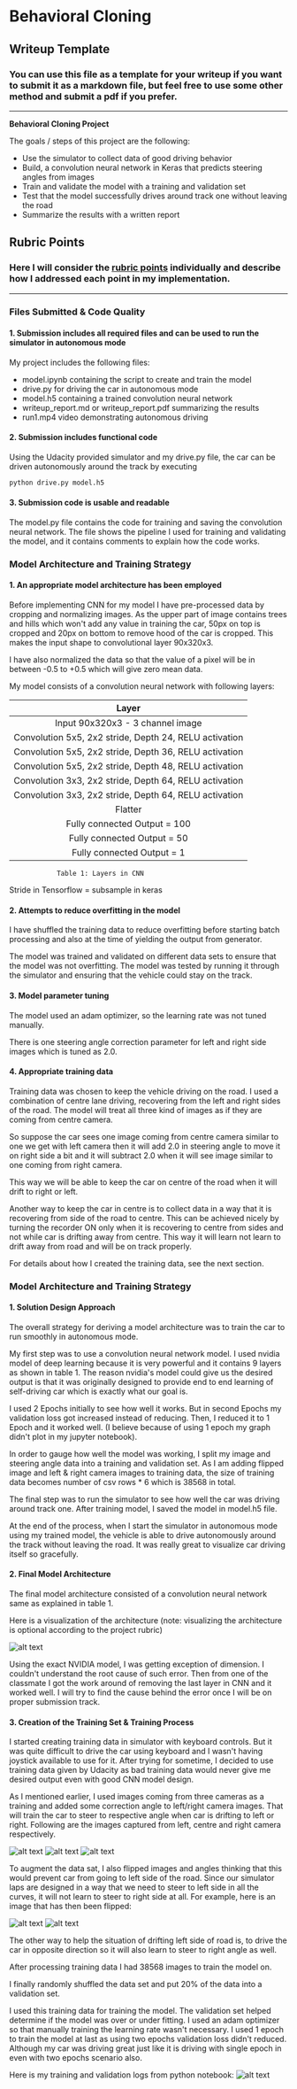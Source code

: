 # **Behavioral Cloning** 

## Writeup Template

### You can use this file as a template for your writeup if you want to submit it as a markdown file, but feel free to use some other method and submit a pdf if you prefer.

---

**Behavioral Cloning Project**

The goals / steps of this project are the following:
* Use the simulator to collect data of good driving behavior
* Build, a convolution neural network in Keras that predicts steering angles from images
* Train and validate the model with a training and validation set
* Test that the model successfully drives around track one without leaving the road
* Summarize the results with a written report


[//]: # (Image References)

[image1]: examples/model.JPG "Model Visualization (NVIDIA model)"
[image2]: examples/03-left-camera.jpg "Left Camera Image"
[image3]: examples/04-center-camera.jpg "Centre Camera Image"
[image4]: examples/05-right-camera.jpg "Right Camera Image"
[image5]: examples/01-nonflip.jpg "Non Flipped Image"
[image6]: examples/02-flipped.jpg "Flipped Image"
[image7]: examples/06-training.JPG "Keras Training Result"

## Rubric Points
### Here I will consider the [rubric points](https://review.udacity.com/#!/rubrics/432/view) individually and describe how I addressed each point in my implementation.  

---
### Files Submitted & Code Quality

#### 1. Submission includes all required files and can be used to run the simulator in autonomous mode

My project includes the following files:
* model.ipynb containing the script to create and train the model
* drive.py for driving the car in autonomous mode
* model.h5 containing a trained convolution neural network 
* writeup_report.md or writeup_report.pdf summarizing the results
* run1.mp4 video demonstrating autonomous driving

#### 2. Submission includes functional code
Using the Udacity provided simulator and my drive.py file, the car can be driven autonomously around the track by executing 
```sh
python drive.py model.h5
```

#### 3. Submission code is usable and readable

The model.py file contains the code for training and saving the convolution neural network. The file shows the pipeline I used for training and validating the model, and it contains comments to explain how the code works.

### Model Architecture and Training Strategy

#### 1. An appropriate model architecture has been employed

Before implementing CNN for my model I have pre-processed data by cropping and normalizing images. As the upper part of image contains trees and hills which won't add any  value in training the car, 50px on top is cropped and 20px on bottom to remove hood of the car is cropped. This makes the input shape to convolutional layer 90x320x3.

I have also normalized the data so that the value of a pixel will be in between -0.5 to +0.5 which will give zero mean data.

My model consists of a convolution neural network with following layers:

| Layer         											|
|:---------------------------------------------------------:|
| Input 90x320x3 - 3 channel image  					 	|
| Convolution 5x5, 2x2 stride, Depth 24, RELU activation 	| 
| Convolution 5x5, 2x2 stride, Depth 36, RELU activation 	|
| Convolution 5x5, 2x2 stride, Depth 48, RELU activation 	|
| Convolution 3x3, 2x2 stride, Depth 64, RELU activation 	|
| Convolution 3x3, 2x2 stride, Depth 64, RELU activation 	|
| Flatter												 	|
| Fully connected 	Output = 100			         	 	|
| Fully connected	Output = 50	        				 	|
| Fully connected	Output = 1	        				 	|
				Table 1: Layers in CNN
Stride in Tensorflow = subsample in keras

#### 2. Attempts to reduce overfitting in the model

I have shuffled the training data to reduce overfitting before starting batch processing and also at the time of yielding the output from generator.

The model was trained and validated on different data sets to ensure that the model was not overfitting. The model was tested by running it through the simulator and ensuring that the vehicle could stay on the track.

#### 3. Model parameter tuning

The model used an adam optimizer, so the learning rate was not tuned manually.

There is one steering angle correction parameter for left and right side images which is tuned as 2.0.

#### 4. Appropriate training data

Training data was chosen to keep the vehicle driving on the road. I used a combination of centre lane driving, recovering from the left and right sides of the road. The model will treat all three kind of images as if they are coming from centre camera.

So suppose the car sees one image coming from centre camera similar to one we get with left camera then it will add 2.0 in steering angle to move it on right side a bit and it will subtract 2.0 when it will see image similar to one coming from right camera.

This way we will be able to keep the car on centre of the road when it will drift to right or left.

Another way to keep the car in centre is to collect data in a way that it is recovering from side of the road to centre. This can be achieved nicely by turning the recorder ON only when it is recovering to centre from sides and not while car is drifting away from centre. This way it will learn not learn to drift away from road and will be on track properly.

For details about how I created the training data, see the next section.

### Model Architecture and Training Strategy

#### 1. Solution Design Approach

The overall strategy for deriving a model architecture was to train the car to run smoothly in autonomous mode.

My first step was to use a convolution neural network model. I used nvidia model of deep learning because it is very powerful and it contains 9 layers as shown in table 1. The reason nvidia's model could give us the desired output is that it was originally designed to provide end to end learning of self-driving car which is exactly what our goal is.

I used 2 Epochs initially to see how well it works. But in second Epochs my validation loss got increased instead of reducing. Then, I reduced it to 1 Epoch and it worked well.
(I believe because of using 1 epoch my graph didn't plot in my jupyter notebook).

In order to gauge how well the model was working, I split my image and steering angle data into a training and validation set.
As I am adding flipped image and left & right camera images to training data, the size of training data becomes number of csv rows * 6 which is 38568 in total.

The final step was to run the simulator to see how well the car was driving around track one. After training model, I saved the model in model.h5 file.

At the end of the process, when I start the simulator in autonomous mode using my trained model, the vehicle is able to drive autonomously around the track without leaving the road. It was really great to visualize car driving itself so gracefully. 

#### 2. Final Model Architecture

The final model architecture consisted of a convolution neural network same as explained in table 1.

Here is a visualization of the architecture (note: visualizing the architecture is optional according to the project rubric)

![alt text][image1]

Using the exact NVIDIA model, I was getting exception of dimension. I couldn't understand the root cause of such error. Then from one of the classmate I got the work around of removing the last layer in CNN and it worked well. I will try to find the cause behind the error once I will be on proper submission track.

#### 3. Creation of the Training Set & Training Process

I started creating training data in simulator with keyboard controls. But it was quite difficult to drive the car using keyboard and I wasn't having joystick available to use for it. After trying for sometime, I decided to use training data given by Udacity as bad training data would never give me desired output even with good CNN model design.

As I mentioned earlier, I used images coming from three cameras as a training and added some correction angle to left/right camera images. That will train the car to steer to respective angle when car is drifting to left or right. 
Following are the images captured from left, centre and right camera respectively.

![alt text][image2]
![alt text][image3]
![alt text][image4]

To augment the data sat, I also flipped images and angles thinking that this would prevent car from going to left side of the road. Since our simulator laps are designed in a way that we need to steer to left side in all the curves, it will not learn to steer to right side at all. For example, here is an image that has then been flipped:

![alt text][image5]
![alt text][image6]

The other way to help the situation of drifting left side of road is, to drive the car in opposite direction so it will also learn to steer to right angle as well.

After processing training data I had 38568 images to train the model on.

I finally randomly shuffled the data set and put 20% of the data into a validation set. 

I used this training data for training the model. The validation set helped determine if the model was over or under fitting. I used an adam optimizer so that manually training the learning rate wasn't necessary. I used 1 epoch to train the model at last as using two epochs validation loss didn't reduced. Although my car was driving great just like it is driving with single epoch in even with two epochs scenario also.

Here is my training and validation logs from python notebook:
![alt text][image7]

